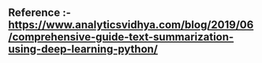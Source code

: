 ## Reference :-  https://www.analyticsvidhya.com/blog/2019/06/comprehensive-guide-text-summarization-using-deep-learning-python/
